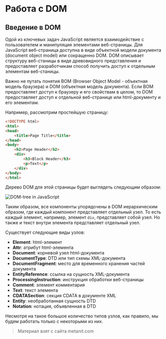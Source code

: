 # Работа с DOM

## Введение в DOM

Одой из ключевых задач JavaScript является взаимодействие с пользователем и манипуляция элементами веб-страницы. Для JavaScript веб-страница доступна в виде объектной модели документа (document object model) или сокращенно DOM. DOM описывает структуру веб-станицы в виде древовидного представления и предоставляет разработчикам способ получить доступ к отдельным элементам веб-станицы.

Важно не путать понятия BOM (Browser Object Model - объектная модель браузера) и DOM (объектная модель документа). Если BOM предоставляет доступ к браузеру и его свойствам в целом, то DOM предоставляет доступ к отдельной веб-странице или html-документу и его элементам.

Например, рассмотрим простейшую страницу:

```html
<!DOCTYPE html>
<html>
<head>
    <title>Page Title</title>
</head>
<body>
    <h2>Page Header</h2>
    <div>
        <h3>Block Header</h3>
        <p>Text</p>
    </div>
</body>
</html>
```

Дерево DOM для этой страницы будет выглядеть следующим образом:

![DOM-tree in JavaScript](https://metanit.com/web/javascript/pics/domtree.png)

Таким образом, все компоненты упорядочены в DOM иерархическим образом, где каждый компонент представляет отдельный узел. То есть каждый элемент, например, элемент `div`, представляет собой узел. Но также и текст внутри элемента представляет отдельный узел.

Существует следующие виды узлов:
- **Element**: html-элемент
- **Attr**: атрибут html-элемента
- **Document**: корневой узел html-документа
- **DocumentType**: DTD или тип схемы XML-документа
- **DocumentFragment**: место для временного хранения частей документа
- **EntityReference**: ссылка на сущность XML-документа
- **ProcessingInstruction**: инструкция обработки веб-страницы
- **Comment**: элемент комментария
- **Text**: текст элемента
- **CDATASection**: секция CDATA в документе XML
- **Entity**: необработанная сущность DTD
- **Notation**: нотация, объявленная в DTD

Несмотря на такое большое количество типов узлов, как правило, мы будем работать только с некоторыми из них.


> Материал взят с сайта metanit.com